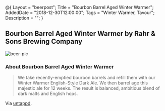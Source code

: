 @{ 
 Layout = "beerpost"; 
 Title = "Bourbon Barrel Aged Winter Warmer"; 
 AddedDate = "2018-12-30T12:00:00"; 
 Tags = "Winter Warmer, Tavour"; 
 Description = ""; 
 } 
 

## Bourbon Barrel Aged Winter Warmer by Rahr & Sons Brewing Company

![beer-pic]

### About Bourbon Barrel Aged Winter Warmer

> We take recently-emptied bourbon barrels and refill them with our Winter Warmer English-Style Dark Ale. We then barrel age this majestic ale for 12 weeks. The result is balanced, ambitious blend of dark malts and English hops.

Via [untappd][untappd-url].

[untappd-url]: <https://untappd.com/b/rahr-and-sons-brewing-company-bourbon-barrel-aged-winter-warmer/5034>
[beer-pic]: https://jasonpowley.com/assets/img/2018-12-30-bourbon-barrel-aged-winter-warmer.jpeg "Bourbon Barrel Aged Winter Warmer by Rahr & Sons Brewing Company"
